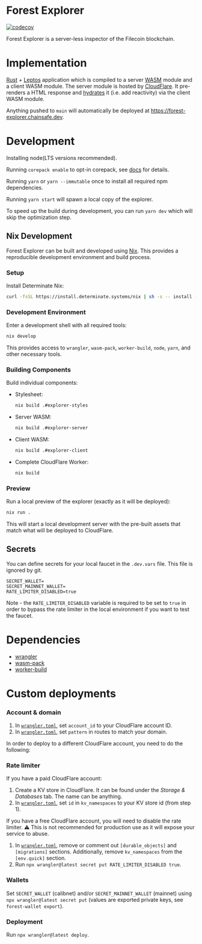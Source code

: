 # Forest Explorer

[![codecov](https://codecov.io/github/ChainSafe/forest-explorer/graph/badge.svg?token=J2ZVD5FOEC)](https://codecov.io/github/ChainSafe/forest-explorer)

Forest Explorer is a server-less inspector of the Filecoin blockchain.

# Implementation

[Rust](https://www.rust-lang.org/) + [Leptos](https://leptos.dev/) application
which is compiled to a server [WASM](https://webassembly.org/) module and a
client WASM module. The server module is hosted by
[CloudFlare](https://workers.cloudflare.com/). It pre-renders a HTML response
and [hydrates](https://book.leptos.dev/ssr/index.html) it (i.e. add reactivity)
via the client WASM module.

Anything pushed to `main` will automatically be deployed at
<https://forest-explorer.chainsafe.dev>.

# Development

Installing node(LTS versions recommended).

Running `corepack enable` to opt-in corepack, see
[docs](https://yarnpkg.com/corepack#installation) for details.

Running `yarn` or `yarn --immutable` once to install all required npm
dependencies.

Running `yarn start` will spawn a local copy of the explorer.

To speed up the build during development, you can run `yarn dev` which will skip
the optimization step.

## Nix Development

Forest Explorer can be built and developed using [Nix](https://nixos.org/). This provides a reproducible development environment and build process.

### Setup

Install Determinate Nix:

   ```bash
   curl -fsSL https://install.determinate.systems/nix | sh -s -- install --determinate
   ```

### Development Environment

Enter a development shell with all required tools:
```bash
nix develop
```

This provides access to `wrangler`, `wasm-pack`, `worker-build`, `node`, `yarn`, and other necessary tools.

### Building Components

Build individual components:

- Stylesheet:
  ```bash
  nix build .#explorer-styles
  ```

- Server WASM:
  ```bash
  nix build .#explorer-server
  ```

- Client WASM:
  ```bash
  nix build .#explorer-client
  ```

- Complete CloudFlare Worker:
  ```bash
  nix build
  ```

### Preview

Run a local preview of the explorer (exactly as it will be deployed):
```bash
nix run .
```

This will start a local development server with the pre-built assets that match what will be deployed to CloudFlare.

## Secrets

You can define secrets for your local faucet in the `.dev.vars` file. This file
is ignored by git.

```
SECRET_WALLET=
SECRET_MAINNET_WALLET=
RATE_LIMITER_DISABLED=true
```

Note - the `RATE_LIMITER_DISABLED` variable is required to be set to `true` in
order to bypass the rate limiter in the local environment if you want to test
the faucet.

# Dependencies

- [wrangler](https://github.com/cloudflare/wrangler2)
- [wasm-pack](https://github.com/rustwasm/wasm-pack)
- [worker-build](https://github.com/cloudflare/workers-rs/tree/main/worker-build)

# Custom deployments

### Account & domain

1. In [`wrangler.toml`](./wrangler.toml), set `account_id` to your CloudFlare
   account ID.
2. In [`wrangler.toml`](./wrangler.toml), set `pattern` in routes to match your
   domain.

In order to deploy to a different CloudFlare account, you need to do the
following:

### Rate limiter

If you have a paid CloudFlare account:

1. Create a KV store in CloudFlare. It can be found under the _Storage &
   Databases_ tab. The name can be anything.
2. In [`wrangler.toml`](./wrangler.toml), set `id` in `kv_namespaces` to your KV
   store id (from step 1).

If you have a free CloudFlare account, you will need to disable the rate
limiter. :warning: This is not recommended for production use as it will expose
your service to abuse.

1. In [`wrangler.toml`](./wrangler.toml), remove or comment out
   `[durable_objects]` and `[migrations]` sections. Additionally, remove
   `kv_namespaces` from the `[env.quick]` section.
2. Run `npx wrangler@latest secret put RATE_LIMITER_DISABLED true`.

### Wallets

Set `SECRET_WALLET` (calibnet) and/or `SECRET_MAINNET_WALLET` (mainnet) using
`npx wrangler@latest secret put` (values are exported private keys, see
`forest-wallet export`).

### Deployment

Run `npx wrangler@latest deploy`.
